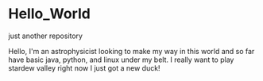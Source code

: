 # Hello_World
just another repository

Hello, I'm an astrophysicist looking to make my way in this world and so far have basic java, python, and linux under my belt.
I really want to play stardew valley right now I just got a new duck!
